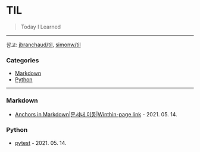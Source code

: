# TIL

> Today I Learned


---

참고: [jbranchaud/til](https://github.com/jbranchaud/til), [simonw/til](https://github.com/simonw/til)

### Categories
* [Markdown](#markdown)
* [Python](#python)


---
### Markdown
* [Anchors in Markdown|문서내 이동|Winthin-page link](https://github.com/AaronSeunghi/TIL/blob/main/markdown/move_at_same_page.md) - 2021. 05. 14.


### Python
- [pytest](python/pytest.md) - 2021. 05. 14.
